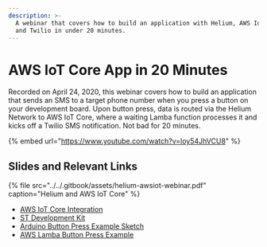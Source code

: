 ```yaml
---
description: >-
  A webinar that covers how to build an application with Helium, AWS IoT Core,
  and Twilio in under 20 minutes.
---
```


# AWS IoT Core App in 20 Minutes

Recorded on April 24, 2020, this webinar covers how to build an application that sends an SMS to a target phone number when you press a button on your development board. Upon button press, data is routed via the Helium Network to AWS IoT Core, where a waiting Lamba function processes it and kicks off a Twilio SMS notification. Not bad for 20 minutes. 

{% embed url="https://www.youtube.com/watch?v=loy54JhVCU8" %}

## Slides and Relevant Links

{% file src="../../.gitbook/assets/helium-awsiot-webinar.pdf" caption="Helium and AWS IoT Core" %}

* [AWS IoT Core Integration](../../console/integrations/awsiotcore.md) 
* [ST Development Kit](../../devices/devkit/)
* [Arduino Button Press Example Sketch](https://github.com/helium/longfi-platformio/tree/master/ST-B-L072Z-LRWAN1/examples/arduino-helium-us915-double-tap)
* [AWS Lamba Button Press Example](https://github.com/helium/longfi-arduino/blob/master/ST-B-L072Z-LRWAN1/longfi-us915-button/lambda_button_text.py)

